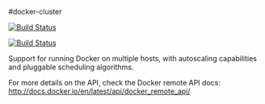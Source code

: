 #docker-cluster

[![Build Status](https://drone.io/github.com/globocom/docker-cluster/status.png)](https://drone.io/github.com/globocom/docker-cluster/latest)

[![Build Status](https://travis-ci.org/globocom/docker-cluster.png)](https://travis-ci.org/globocom/docker-cluster)

Support for running Docker on multiple hosts, with autoscaling capabilities and
pluggable scheduling algorithms.

For more details on the API, check the Docker remote API docs:
http://docs.docker.io/en/latest/api/docker_remote_api/
